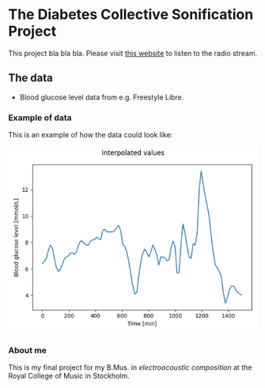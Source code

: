 # The Diabetes Collective Sonification Project
This project bla bla bla.
Please visit [this website](http://kj.jondell.com) to listen to the radio stream.

## The data
* Blood glucose level data from e.g. Freestyle Libre.

### Example of data
This is an example of how the data could look like:

![Interpolation](media/interpolated.png)

### About me
This is my final project for my B.Mus. in *electroacoustic composition* at the Royal College of Music in Stockholm. 

